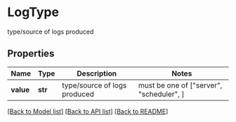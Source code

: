 # LogType

type/source of logs produced

## Properties
Name | Type | Description | Notes
------------ | ------------- | ------------- | -------------
**value** | **str** | type/source of logs produced |  must be one of ["server", "scheduler", ]

[[Back to Model list]](../README.md#documentation-for-models) [[Back to API list]](../README.md#documentation-for-api-endpoints) [[Back to README]](../README.md)



